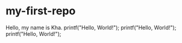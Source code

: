 # my-first-repo
Hello, my name is Kha.
printf("Hello, World!");
printf("Hello, World!");
printf("Hello, World!");
